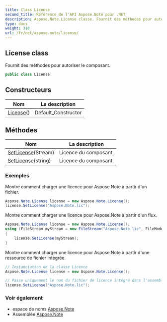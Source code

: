 ```yaml
---
title: Class License
second_title: Référence de l'API Aspose.Note pour .NET
description: Aspose.Note.License classe. Fournit des méthodes pour autoriser le composant.
type: docs
weight: 310
url: /fr/net/aspose.note/license/
---
```

## License class

Fournit des méthodes pour autoriser le composant.

```csharp
public class License
```

## Constructeurs

| Nom | La description |
| --- | --- |
| [License](license/)() | Default_Constructor |

## Méthodes

| Nom | La description |
| --- | --- |
| [SetLicense](../../aspose.note/license/setlicense/#setlicense)(Stream) | Licence du composant. |
| [SetLicense](../../aspose.note/license/setlicense/#setlicense_1)(string) | Licence du composant. |

### Exemples

Montre comment charger une licence pour Aspose.Note à partir d'un fichier.

```csharp
Aspose.Note.License license = new Aspose.Note.License();
license.SetLicense("Aspose.Note.lic");
```

Montre comment charger une licence pour Aspose.Note à partir d'un flux.

```csharp
Aspose.Note.License license = new Aspose.Note.License();
using (FileStream myStream = new FileStream("Aspose.Note.lic", FileMode.Open))
{
    license.SetLicense(myStream);
}
```

Montre comment charger une licence pour Aspose.Note à partir d'une ressource de fichier intégrée.

```csharp
// Instanciation de la classe Licence
Aspose.Note.License license = new Aspose.Note.License();

// Passe uniquement le nom du fichier de licence intégré dans l'assembly
license.SetLicense("Aspose.Note.lic");
```

### Voir également

* espace de noms [Aspose.Note](../../aspose.note/)
* Assemblée [Aspose.Note](../../)


